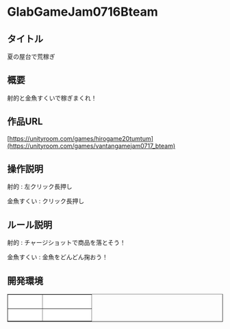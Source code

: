 # GlabGameJam0716Bteam

## タイトル
夏の屋台で荒稼ぎ

## 概要  
射的と金魚すくいで稼ぎまくれ！

## 作品URL  
[https://unityroom.com/games/hirogame20tumtum](https://unityroom.com/games/vantangamejam0717_bteam)

## 操作説明
射的 : 左クリック長押し

金魚すくい : クリック長押し

## ルール説明
射的 : チャージショットで商品を落とそう！

金魚すくい : 金魚をどんどん掬おう！

## 開発環境

<table border="1" width="300">
<tr>
<th bgcolor="#FFFFFF"><font color="#FFFFFF">エンジン</font></th>
<th bgcolor="#FFFFFF"><font color="#FFFFFF">バージョン</font></th>
</tr>
 <tr>
<th bgcolor="#FFFFFF"><font color="#FFFFFF">Unity3D</font></th>
<th bgcolor="#FFFFFF"><font color="#FFFFFF">2021.3.25f1</font></th>
</tr>
</table>
